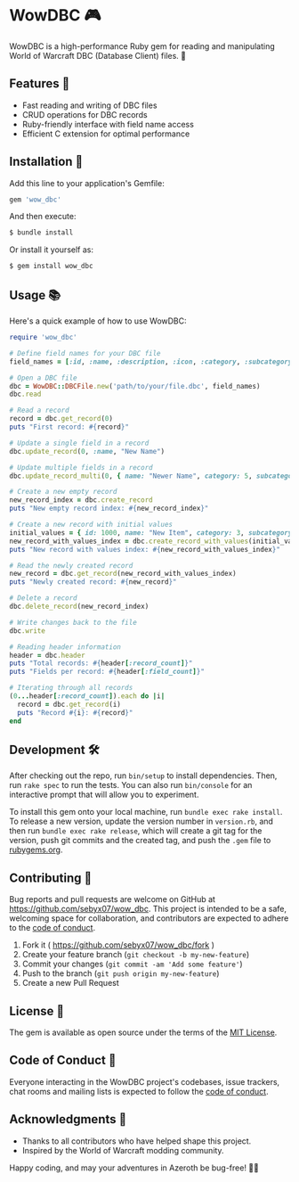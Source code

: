 # WowDBC 🎮

WowDBC is a high-performance Ruby gem for reading and manipulating World of Warcraft DBC (Database Client) files. 🚀

## Features 🌟

- Fast reading and writing of DBC files
- CRUD operations for DBC records
- Ruby-friendly interface with field name access
- Efficient C extension for optimal performance

## Installation 💎

Add this line to your application's Gemfile:

```ruby
gem 'wow_dbc'
```

And then execute:

```bash
$ bundle install
```

Or install it yourself as:

```bash
$ gem install wow_dbc
```

## Usage 📚

Here's a quick example of how to use WowDBC:

```ruby
require 'wow_dbc'

# Define field names for your DBC file
field_names = [:id, :name, :description, :icon, :category, :subcategory]

# Open a DBC file
dbc = WowDBC::DBCFile.new('path/to/your/file.dbc', field_names)
dbc.read

# Read a record
record = dbc.get_record(0)
puts "First record: #{record}"

# Update a single field in a record
dbc.update_record(0, :name, "New Name")

# Update multiple fields in a record
dbc.update_record_multi(0, { name: "Newer Name", category: 5, subcategory: 10 })

# Create a new empty record
new_record_index = dbc.create_record
puts "New empty record index: #{new_record_index}"

# Create a new record with initial values
initial_values = { id: 1000, name: "New Item", category: 3, subcategory: 7 }
new_record_with_values_index = dbc.create_record_with_values(initial_values)
puts "New record with values index: #{new_record_with_values_index}"

# Read the newly created record
new_record = dbc.get_record(new_record_with_values_index)
puts "Newly created record: #{new_record}"

# Delete a record
dbc.delete_record(new_record_index)

# Write changes back to the file
dbc.write

# Reading header information
header = dbc.header
puts "Total records: #{header[:record_count]}"
puts "Fields per record: #{header[:field_count]}"

# Iterating through all records
(0...header[:record_count]).each do |i|
  record = dbc.get_record(i)
  puts "Record #{i}: #{record}"
end
```

## Development 🛠️

After checking out the repo, run `bin/setup` to install dependencies. Then, run `rake spec` to run the tests. You can also run `bin/console` for an interactive prompt that will allow you to experiment.

To install this gem onto your local machine, run `bundle exec rake install`. To release a new version, update the version number in `version.rb`, and then run `bundle exec rake release`, which will create a git tag for the version, push git commits and the created tag, and push the `.gem` file to [rubygems.org](https://rubygems.org).

## Contributing 🤝

Bug reports and pull requests are welcome on GitHub at https://github.com/sebyx07/wow_dbc. This project is intended to be a safe, welcoming space for collaboration, and contributors are expected to adhere to the [code of conduct](https://github.com/sebyx07/wow_dbc/blob/master/CODE_OF_CONDUCT.md).

1. Fork it ( https://github.com/sebyx07/wow_dbc/fork )
2. Create your feature branch (`git checkout -b my-new-feature`)
3. Commit your changes (`git commit -am 'Add some feature'`)
4. Push to the branch (`git push origin my-new-feature`)
5. Create a new Pull Request

## License 📄

The gem is available as open source under the terms of the [MIT License](https://opensource.org/licenses/MIT).

## Code of Conduct 🤝

Everyone interacting in the WowDBC project's codebases, issue trackers, chat rooms and mailing lists is expected to follow the [code of conduct](https://github.com/sebyx07/wow_dbc/blob/master/CODE_OF_CONDUCT.md).

## Acknowledgments 👏

- Thanks to all contributors who have helped shape this project.
- Inspired by the World of Warcraft modding community.

Happy coding, and may your adventures in Azeroth be bug-free! 🐉✨